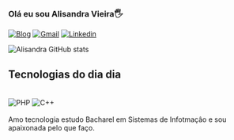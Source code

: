 
### Olá eu sou Alisandra Vieira🖐️




[![Blog](https://img.shields.io/badge/Instagram-E4405F?style=for-the-badge&logo=instagram&logoColor=white)](https://alisandrav.o)
[![Gmail](https://img.shields.io/badge/Gmail-D14836?style=for-the-badge&logo=gmail&logoColor=white)](https://alissandra_oliveira@hotmail.com)
[![Linkedin](https://img.shields.io/badge/LinkedIn-0077B5?style=for-the-badge&logo=linkedin&logoColor=white)](https://www.linkedin.com/in/alisandra-vieira-4882a9a6/)


![Alisandra GitHub stats](https://github-readme-stats.vercel.app/api?username=alisandra2203&show_icons=true&theme=dracula)

## Tecnologias do dia dia 

<div styLe=" display: inline_block"><br/>
   <img align="center" alt="PHP" src="https://img.shields.io/badge/PHP-777BB4?style=for-the-badge&logo=php&logoColor=white"/>
   <img align="center" alt="C++" src="https://img.shields.io/badge/C%2B%2B-00599C?style=for-the-badge&logo=c%2B%2B&logoColor=white"/><div>  
</div>   
<div styLe=" display: inline_block"><br/>
Amo tecnologia estudo Bacharel em  Sistemas de Infotmaçâo e sou apaixonada pelo que faço.


 




 
 


